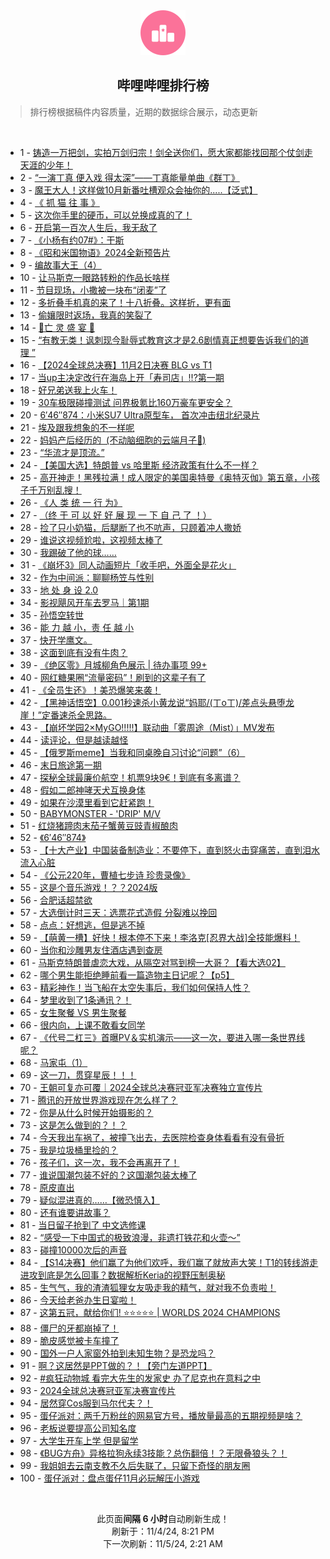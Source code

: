 <div align="center">
    <img src="./assets/icon_rank.png" alt="logo" />
    <h2>哔哩哔哩排行榜</h>
</div>

> 排行榜根据稿件内容质量，近期的数据综合展示，动态更新

<br />

<ul><li><span>1 - <a href=https://www.bilibili.com/BV1JLDwYTEzt>铸造一万把剑，实拍万剑归宗！剑全送你们，愿大家都能找回那个仗剑走天涯的少年！</a></span></li><li><span>2 - <a href=https://www.bilibili.com/BV1Y7SWYpERP>“一演丁真&nbsp;便入戏&nbsp;得太深”——丁真能量单曲《群丁》</a></span></li><li><span>3 - <a href=https://www.bilibili.com/BV1hSSBYoEsr>魔王大人！这样做10月新番吐槽观众会抽你的.....【泛式】</a></span></li><li><span>4 - <a href=https://www.bilibili.com/BV15tSXYuEvG>《&nbsp;抓&nbsp;猫&nbsp;往&nbsp;事&nbsp;》</a></span></li><li><span>5 - <a href=https://www.bilibili.com/BV14bSdYNErh>这次你手里的硬币，可以兑换成真的了！</a></span></li><li><span>6 - <a href=https://www.bilibili.com/BV1WmDwYjEkC>开启第一百次人生后，我无敌了</a></span></li><li><span>7 - <a href=https://www.bilibili.com/BV1sYSdYaEuX>《小杨有约07#》：干斯</a></span></li><li><span>8 - <a href=https://www.bilibili.com/BV1enSqYZEZ9>《昭和米国物语》2024全新预告片</a></span></li><li><span>9 - <a href=https://www.bilibili.com/BV1EMSdYSEuN>编故事大王（4）</a></span></li><li><span>10 - <a href=https://www.bilibili.com/BV1t8SWY5EYP>让马斯克一眼路转粉的作品长啥样</a></span></li><li><span>11 - <a href=https://www.bilibili.com/BV1tdSBYXE1w>节目现场，小撒被一块布“闭麦”了</a></span></li><li><span>12 - <a href=https://www.bilibili.com/BV1jmS9Y5EsC>多折叠手机真的来了！十八折叠。这样折，更有面</a></span></li><li><span>13 - <a href=https://www.bilibili.com/BV1hvDPYAE6z>偷孃限时返场，我真的笑裂了</a></span></li><li><span>14 - <a href=https://www.bilibili.com/BV1WbS7YDEc1>👻亡&nbsp;灵&nbsp;盛&nbsp;宴&nbsp;👻</a></span></li><li><span>15 - <a href=https://www.bilibili.com/BV1jyS9YjE2B>“有教无类！讽刺现今耻辱式教育这才是2.6剧情真正想要告诉我们的道理&nbsp;”</a></span></li><li><span>16 - <a href=https://www.bilibili.com/BV1fiS6Y5Ex1>【2024全球总决赛】11月2日决赛&nbsp;BLG&nbsp;vs&nbsp;T1</a></span></li><li><span>17 - <a href=https://www.bilibili.com/BV1fvDcYvELP>当up主决定改行在海岛上开「寿司店」!!?第一期</a></span></li><li><span>18 - <a href=https://www.bilibili.com/BV1NuSRYFE2c>好兄弟送我上火车！</a></span></li><li><span>19 - <a href=https://www.bilibili.com/BV1UxSdYTERr>30车极限碰撞测试&nbsp;问界极氪比160万豪车更安全？</a></span></li><li><span>20 - <a href=https://www.bilibili.com/BV1pYS9Y9Ejv>6′46″874：小米SU7&nbsp;Ultra原型车，&nbsp;首次冲击纽北纪录片</a></span></li><li><span>21 - <a href=https://www.bilibili.com/BV1FiDAYCEEZ>埃及跟我想象的不一样呢</a></span></li><li><span>22 - <a href=https://www.bilibili.com/BV1QgS6YwETd>妈妈产后经历的&nbsp;&nbsp;(不动脑细胞的云端月子🤰)</a></span></li><li><span>23 - <a href=https://www.bilibili.com/BV1HvS9YpEXE>“华流才是顶流。”</a></span></li><li><span>24 - <a href=https://www.bilibili.com/BV1a9DAYFEqo>【美国大选】特朗普&nbsp;vs&nbsp;哈里斯&nbsp;经济政策有什么不一样？</a></span></li><li><span>25 - <a href=https://www.bilibili.com/BV1q3SdYmE7r>高开神走！黑残拉满！成人限定的美国奥特曼《奥特灭伽》第五章，小孩子千万别乱搜！</a></span></li><li><span>26 - <a href=https://www.bilibili.com/BV1HYSJYdEtG>《人&nbsp;类&nbsp;统&nbsp;一&nbsp;行&nbsp;为》</a></span></li><li><span>27 - <a href=https://www.bilibili.com/BV1e7SZYnErm>（终&nbsp;于&nbsp;可&nbsp;以&nbsp;好&nbsp;好&nbsp;展&nbsp;现&nbsp;一&nbsp;下&nbsp;自&nbsp;己&nbsp;了&nbsp;！）</a></span></li><li><span>28 - <a href=https://www.bilibili.com/BV16kSdYxEbw>捡了只小奶猫，后腿断了也不吭声，只顾着冲人撒娇</a></span></li><li><span>29 - <a href=https://www.bilibili.com/BV1h21uYaEN4>谁说这视频尬啦，这视频太棒了</a></span></li><li><span>30 - <a href=https://www.bilibili.com/BV1QMS7YNEUW>我踢破了他的球……</a></span></li><li><span>31 - <a href=https://www.bilibili.com/BV1b4SWYjEJS>《崩坏3》同人动画短片「收手吧，外面全是花火」</a></span></li><li><span>32 - <a href=https://www.bilibili.com/BV1BWSrYGEMs>作为中间派：聊聊杨笠与性别</a></span></li><li><span>33 - <a href=https://www.bilibili.com/BV1WyDFY6EgW>地&nbsp;处&nbsp;身&nbsp;设&nbsp;2.0</a></span></li><li><span>34 - <a href=https://www.bilibili.com/BV1UxSyYqEJK>影视飓风开车去罗马｜第1期</a></span></li><li><span>35 - <a href=https://www.bilibili.com/BV1LzSLYKEba>孙悟空转世</a></span></li><li><span>36 - <a href=https://www.bilibili.com/BV1dKSJY5EBc>能&nbsp;力&nbsp;越&nbsp;小，责&nbsp;任&nbsp;越&nbsp;小</a></span></li><li><span>37 - <a href=https://www.bilibili.com/BV1DoDAYFEYB>快开学鹰文。</a></span></li><li><span>38 - <a href=https://www.bilibili.com/BV1HvSJYsEwF>这面到底有没有牛肉？</a></span></li><li><span>39 - <a href=https://www.bilibili.com/BV1zTSWYFEJF>《绝区零》月城柳角色展示&nbsp;|&nbsp;待办事项&nbsp;99+</a></span></li><li><span>40 - <a href=https://www.bilibili.com/BV1rQ1xYAEzZ>网红糖果圈“流量密码”！刷到的这辈子有了</a></span></li><li><span>41 - <a href=https://www.bilibili.com/BV1kgDwYrE6t>《全员生还》！美恐爆笑来袭！</a></span></li><li><span>42 - <a href=https://www.bilibili.com/BV1gUSLYFEvt>【黑神话悟空】0.001秒速杀小黄龙说“妈耶/(ㄒoㄒ)/差点头悬堕龙崖！”定番速杀全思路。</a></span></li><li><span>43 - <a href=https://www.bilibili.com/BV1gES9YNEFP>【崩坏学园2×MyGO!!!!!】联动曲「雾周途（Mist）」MV发布</a></span></li><li><span>44 - <a href=https://www.bilibili.com/BV1akSoYLENs>读评论，但是越读越怪</a></span></li><li><span>45 - <a href=https://www.bilibili.com/BV1gwSpYyEWo>【俄罗斯meme】当我和同桌晚自习讨论“问题”（6）</a></span></li><li><span>46 - <a href=https://www.bilibili.com/BV17WDPYrExd>末日旅途第一期</a></span></li><li><span>47 - <a href=https://www.bilibili.com/BV1HiS9YQEvp>探秘全球最廉价航空！机票9块9€！到底有多离谱？</a></span></li><li><span>48 - <a href=https://www.bilibili.com/BV1zwSdYXEKu>假如二郎神哮天犬互换身体</a></span></li><li><span>49 - <a href=https://www.bilibili.com/BV1fiDAYkEZD>如果在沙漠里看到它赶紧跑！</a></span></li><li><span>50 - <a href=https://www.bilibili.com/BV1nzS9YSEMV>BABYMONSTER&nbsp;-&nbsp;&#39;DRIP&#39;&nbsp;M/V</a></span></li><li><span>51 - <a href=https://www.bilibili.com/BV1fNSdYDEWK>红烧猪蹄肉末茄子蟹黄豆豉青椒酿肉</a></span></li><li><span>52 - <a href=https://www.bilibili.com/BV1WYS9Y9EwE>《6′46″874》</a></span></li><li><span>53 - <a href=https://www.bilibili.com/BV1MwDPYdE1s>【十大产业】中国装备制造业：不要停下，直到怒火击穿痛苦，直到泪水流入心脏</a></span></li><li><span>54 - <a href=https://www.bilibili.com/BV1BMSdYUEja>《公元220年，曹植七步诗&nbsp;珍贵录像》</a></span></li><li><span>55 - <a href=https://www.bilibili.com/BV1S3SBYXEVU>这是个音乐游戏！？？2024版</a></span></li><li><span>56 - <a href=https://www.bilibili.com/BV1kqSdYfEvm>合肥话超禁欲</a></span></li><li><span>57 - <a href=https://www.bilibili.com/BV1wxSmYKEc7>大选倒计时三天：选票花式造假&nbsp;分裂难以挽回</a></span></li><li><span>58 - <a href=https://www.bilibili.com/BV1FK1hYgE8g>点点：好想逃，但是逃不掉</a></span></li><li><span>59 - <a href=https://www.bilibili.com/BV1yPSzY7ErB>【萌黄一槽】好快！根本停不下来！李洛克[忍界大战]全技能爆料！</a></span></li><li><span>60 - <a href=https://www.bilibili.com/BV15uDAYwE4i>当你和沙雕男友住酒店遇到查房</a></span></li><li><span>61 - <a href=https://www.bilibili.com/BV1B5DFYcEhX>马斯克特朗普虐恋大戏，从隔空对骂到榜一大哥？【看大选02】</a></span></li><li><span>62 - <a href=https://www.bilibili.com/BV12TSRYhEp7>哪个男生能拒绝睡前看一篇造物主日记呢？【p5】</a></span></li><li><span>63 - <a href=https://www.bilibili.com/BV1coSXYJEqf>精彩神作！当飞船在太空失事后，我们如何保持人性？</a></span></li><li><span>64 - <a href=https://www.bilibili.com/BV1RtDwYFEH3>梦里收到了1条通讯？！</a></span></li><li><span>65 - <a href=https://www.bilibili.com/BV1BTSdYJE9t>女生聚餐&nbsp;VS&nbsp;男生聚餐</a></span></li><li><span>66 - <a href=https://www.bilibili.com/BV13ZSJYzEJR>很内向，上课不敢看女同学</a></span></li><li><span>67 - <a href=https://www.bilibili.com/BV1VzSVYtESk>《代号二杠三》首曝PV＆实机演示——这一次，要进入哪一条世界线呢？</a></span></li><li><span>68 - <a href=https://www.bilibili.com/BV1VAS4Y8EZL>马家屯（1）</a></span></li><li><span>69 - <a href=https://www.bilibili.com/BV1FzDAYrETG>这一刀，贯穿星辰！！！</a></span></li><li><span>70 - <a href=https://www.bilibili.com/BV1cxSiYiESz>王朝可复亦可覆｜2024全球总决赛冠亚军决赛独立宣传片</a></span></li><li><span>71 - <a href=https://www.bilibili.com/BV1LYSoYHEjb>腾讯的开放世界游戏现在怎么样了？</a></span></li><li><span>72 - <a href=https://www.bilibili.com/BV1j6DcYAE1t>你是从什么时候开始摄影的？</a></span></li><li><span>73 - <a href=https://www.bilibili.com/BV1zMSZY4EWr>这是怎么做到的？！？</a></span></li><li><span>74 - <a href=https://www.bilibili.com/BV1sbDAYEEeQ>今天我出车祸了，被撞飞出去，去医院检查身体看看有没有骨折</a></span></li><li><span>75 - <a href=https://www.bilibili.com/BV1txSdYTE7u>我是垃圾桶里捡的？</a></span></li><li><span>76 - <a href=https://www.bilibili.com/BV1LmSkY1EYW>孩子们，这一次，我不会再离开了！</a></span></li><li><span>77 - <a href=https://www.bilibili.com/BV1rZSRYxECS>谁说国潮包装不好的？这国潮包装太棒了</a></span></li><li><span>78 - <a href=https://www.bilibili.com/BV1SQDcY9ERk>原皮直出</a></span></li><li><span>79 - <a href=https://www.bilibili.com/BV139SJYGE6h>疑似混进真的……【微恐慎入】</a></span></li><li><span>80 - <a href=https://www.bilibili.com/BV1yUSEYdEc9>还有谁要讲故事？</a></span></li><li><span>81 - <a href=https://www.bilibili.com/BV1j3SdYmEUo>当日留子抢到了&nbsp;中文选修课</a></span></li><li><span>82 - <a href=https://www.bilibili.com/BV1FiSJYREtV>“感受一下中国式的极致浪漫，非遗打铁花和火壶～”</a></span></li><li><span>83 - <a href=https://www.bilibili.com/BV1eNSQYNEhB>碰撞10000次后的声音</a></span></li><li><span>84 - <a href=https://www.bilibili.com/BV1TgSoYTETc>【S14决赛】他们赢了为他们欢呼，我们赢了就放声大笑！T1的转线游走进攻到底是怎么回事？数据解析Keria的视野压制奥秘</a></span></li><li><span>85 - <a href=https://www.bilibili.com/BV16nSRYQE6U>生气气，我的渣渣狐狸女友吸走我的精气，就对我不负责啦！</a></span></li><li><span>86 - <a href=https://www.bilibili.com/BV1sTDPYnE4o>今天给老爸办生日宴啦！</a></span></li><li><span>87 - <a href=https://www.bilibili.com/BV1XdSkYuEoo>这第五冠，献给你们!&nbsp;⭐⭐⭐⭐⭐&nbsp;|&nbsp;WORLDS&nbsp;2024&nbsp;CHAMPIONS</a></span></li><li><span>88 - <a href=https://www.bilibili.com/BV1LmS9Y5Eou>僵尸的牙都崩掉了！</a></span></li><li><span>89 - <a href=https://www.bilibili.com/BV15iSVY8EZy>脆皮感觉被卡车撞了</a></span></li><li><span>90 - <a href=https://www.bilibili.com/BV1dbSRYLEH3>国外一户人家窗外拍到未知生物？是恐龙吗？</a></span></li><li><span>91 - <a href=https://www.bilibili.com/BV16NSZYbEK4>啊？这居然是PPT做的？！【旁门左道PPT】</a></span></li><li><span>92 - <a href=https://www.bilibili.com/BV1q3SZYsE5G>#疯狂动物城 看完大先生的发家史&nbsp;办了尼克也在意料之中</a></span></li><li><span>93 - <a href=https://www.bilibili.com/BV1tJDAYsE2V>2024全球总决赛冠亚军决赛宣传片</a></span></li><li><span>94 - <a href=https://www.bilibili.com/BV17cS6YuETH>居然穿Cos服到马尔代夫？！</a></span></li><li><span>95 - <a href=https://www.bilibili.com/BV1WASqYgETy>蛋仔派对：两千万粉丝的网易官方号，播放量最高的五期视频是啥？</a></span></li><li><span>96 - <a href=https://www.bilibili.com/BV1xnSBYmEAG>老板说要提高公司知名度</a></span></li><li><span>97 - <a href=https://www.bilibili.com/BV1siSWYgEBc>大学生开车上学&nbsp;但是留学</a></span></li><li><span>98 - <a href=https://www.bilibili.com/BV1TRSoYTEKm>《BUG方舟》异格拉狗永续3技能？总伤翻倍！？无限叠狼头？！</a></span></li><li><span>99 - <a href=https://www.bilibili.com/BV1LaSRY5ERh>我姐姐去云南支教不久后失联了，只留下奇怪的朋友圈</a></span></li><li><span>100 - <a href=https://www.bilibili.com/BV1XvDPYAE6K>蛋仔派对：盘点蛋仔11月必玩解压小游戏</a></span></li></ul>

<br />

<p align=center>此页面<strong>间隔 6 小时</strong>自动刷新生成！<br>刷新于：11/4/24, 8:21 PM<br>下一次刷新：11/5/24, 2:21 AM</p>